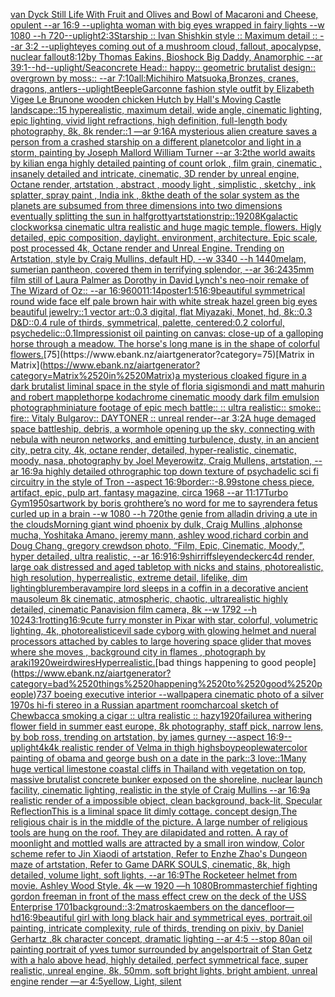 [van Dyck Still Life With Fruit and Olives and Bowl of Macaroni and Cheese, opulent --ar 16:9 --uplight](https://www.ebank.nz/aiartgenerator?category=van%2520Dyck%2520Still%2520Life%2520With%2520Fruit%2520and%2520Olives%2520and%2520Bowl%2520of%2520Macaroni%2520and%2520Cheese%2C%2520opulent%2520--ar%252016%3A9%2520--uplight)[a woman with big eyes wrapped in fairy lights --w 1080 --h 720](https://www.ebank.nz/aiartgenerator?category=a%2520woman%2520with%2520big%2520eyes%2520wrapped%2520in%2520fairy%2520lights%2520--w%25201080%2520--h%2520720)[--uplight](https://www.ebank.nz/aiartgenerator?category=--uplight)[2:3](https://www.ebank.nz/aiartgenerator?category=2%3A3)[Starship :: Ivan Shishkin style :: Maximum detail :: --ar 3:2 --uplight](https://www.ebank.nz/aiartgenerator?category=Starship%2520%3A%3A%2520Ivan%2520Shishkin%2520style%2520%3A%3A%2520Maximum%2520detail%2520%3A%3A%2520--ar%25203%3A2%2520--uplight)[eyes coming out of a mushroom cloud, fallout, apocalypse, nuclear fallout](https://www.ebank.nz/aiartgenerator?category=eyes%2520coming%2520out%2520of%2520a%2520mushroom%2520cloud%2C%2520fallout%2C%2520apocalypse%2C%2520nuclear%2520fallout)[8:12](https://www.ebank.nz/aiartgenerator?category=8%3A12)[by Thomas Eakins, Bioshock Big Daddy, Anamorphic --ar 39:1](https://www.ebank.nz/aiartgenerator?category=by%2520Thomas%2520Eakins%2C%2520Bioshock%2520Big%2520Daddy%2C%2520Anamorphic%2520--ar%252039%3A1)[--hd](https://www.ebank.nz/aiartgenerator?category=--hd)[--uplight](https://www.ebank.nz/aiartgenerator?category=--uplight)[/Sea](https://www.ebank.nz/aiartgenerator?category=/Sea)[concrete Head:: happy:: geometric brutalist design:: overgrown by moss:: --ar 7:10](https://www.ebank.nz/aiartgenerator?category=concrete%2520Head%3A%3A%2520happy%3A%3A%2520geometric%2520brutalist%2520design%3A%3A%2520overgrown%2520by%2520moss%3A%3A%2520--ar%25207%3A10)[all:Michihiro Matsuoka,Bronzes, cranes, dragons, antlers](https://www.ebank.nz/aiartgenerator?category=all%3AMichihiro%2520Matsuoka%2CBronzes%2C%2520cranes%2C%2520dragons%2C%2520antlers)[--uplight](https://www.ebank.nz/aiartgenerator?category=--uplight)[Beeple](https://www.ebank.nz/aiartgenerator?category=Beeple)[Garconne fashion style outfit by Elizabeth Vigee Le Brun](https://www.ebank.nz/aiartgenerator?category=Garconne%2520fashion%2520style%2520outfit%2520by%2520Elizabeth%2520Vigee%2520Le%2520Brun)[one wooden chicken Hutch by Hall's Moving Castle landscape::15 hyperealistic, maximum detail, wide angle, cinematic lighting, epic lighting, vivid light refractions, high definition, full-length body photography, 8k, 8k render::1 —ar 9:16](https://www.ebank.nz/aiartgenerator?category=one%2520wooden%2520chicken%2520Hutch%2520by%2520Hall%27s%2520Moving%2520Castle%2520landscape%3A%3A15%2520hyperealistic%2C%2520maximum%2520detail%2C%2520wide%2520angle%2C%2520cinematic%2520lighting%2C%2520epic%2520lighting%2C%2520vivid%2520light%2520refractions%2C%2520high%2520definition%2C%2520full-length%2520body%2520photography%2C%25208k%2C%25208k%2520render%3A%3A1%2520%E2%80%94ar%25209%3A16)[A mysterious alien creature saves a person from a crashed starship on a different planet](https://www.ebank.nz/aiartgenerator?category=A%2520mysterious%2520alien%2520creature%2520saves%2520a%2520person%2520from%2520a%2520crashed%2520starship%2520on%2520a%2520different%2520planet)[color and light in a storm, painting by Joseph Mallord William Turner --ar 3:2](https://www.ebank.nz/aiartgenerator?category=color%2520and%2520light%2520in%2520a%2520storm%2C%2520painting%2520by%2520Joseph%2520Mallord%2520William%2520Turner%2520--ar%25203%3A2)[the world awaits by kilian eng](https://www.ebank.nz/aiartgenerator?category=the%2520world%2520awaits%2520by%2520kilian%2520eng)[a highly detailed painting of count orlok , film grain, cinematic , insanely detailed and intricate, cinematic, 3D render by unreal engine, Octane render, artstation , abstract , moody light , simplistic , sketchy , ink splatter, spray paint , India ink , 8k](https://www.ebank.nz/aiartgenerator?category=a%2520highly%2520detailed%2520painting%2520of%2520count%2520orlok%2520%2C%2520film%2520grain%2C%2520cinematic%2520%2C%2520insanely%2520detailed%2520and%2520intricate%2C%2520cinematic%2C%25203D%2520render%2520by%2520unreal%2520engine%2C%2520Octane%2520render%2C%2520artstation%2520%2C%2520abstract%2520%2C%2520moody%2520light%2520%2C%2520simplistic%2520%2C%2520sketchy%2520%2C%2520ink%2520splatter%2C%2520spray%2520paint%2520%2C%2520India%2520ink%2520%2C%25208k)[the death of the solar system as the planets are subsumed from three dimensions into two dimensions eventually splitting the sun in half](https://www.ebank.nz/aiartgenerator?category=the%2520death%2520of%2520the%2520solar%2520system%2520as%2520the%2520planets%2520are%2520subsumed%2520from%2520three%2520dimensions%2520into%2520two%2520dimensions%2520eventually%2520splitting%2520the%2520sun%2520in%2520half)[grotty](https://www.ebank.nz/aiartgenerator?category=grotty)[artstation](https://www.ebank.nz/aiartgenerator?category=artstation)[strip::](https://www.ebank.nz/aiartgenerator?category=strip%3A%3A)[1920](https://www.ebank.nz/aiartgenerator?category=1920)[8K](https://www.ebank.nz/aiartgenerator?category=8K)[galactic clockworks](https://www.ebank.nz/aiartgenerator?category=galactic%2520clockworks)[a cinematic ultra realistic and huge magic temple, flowers. Higly detailed, epic composition, daylight. environment, architecture. Epic scale, post processed 4k, Octane render and Unreal Engine. Trending on Artstation, style by Craig Mullins, default HD, --w 3340 --h 1440](https://www.ebank.nz/aiartgenerator?category=a%2520cinematic%2520ultra%2520realistic%2520and%2520huge%2520magic%2520temple%2C%2520flowers.%2520Higly%2520detailed%2C%2520epic%2520composition%2C%2520daylight.%2520environment%2C%2520architecture.%2520Epic%2520scale%2C%2520post%2520processed%25204k%2C%2520Octane%2520render%2520and%2520Unreal%2520Engine.%2520Trending%2520on%2520Artstation%2C%2520style%2520by%2520Craig%2520Mullins%2C%2520default%2520HD%2C%2520--w%25203340%2520--h%25201440)[melam, sumerian pantheon, covered them in terrifying splendor, --ar 36:24](https://www.ebank.nz/aiartgenerator?category=melam%2C%2520sumerian%2520pantheon%2C%2520covered%2520them%2520in%2520terrifying%2520splendor%2C%2520--ar%252036%3A24)[35mm film still of Laura Palmer as Dorothy in David Lynch's neo-noir remake of The Wizard of Oz:: --ar 16:9](https://www.ebank.nz/aiartgenerator?category=35mm%2520film%2520still%2520of%2520Laura%2520Palmer%2520as%2520Dorothy%2520in%2520David%2520Lynch%27s%2520neo-noir%2520remake%2520of%2520The%2520Wizard%2520of%2520Oz%3A%3A%2520--ar%252016%3A9)[600](https://www.ebank.nz/aiartgenerator?category=600)[11:14](https://www.ebank.nz/aiartgenerator?category=11%3A14)[poster](https://www.ebank.nz/aiartgenerator?category=poster)[1:5](https://www.ebank.nz/aiartgenerator?category=1%3A5)[16:9](https://www.ebank.nz/aiartgenerator?category=16%3A9)[beautiful symmetrical round wide face elf pale brown hair with white streak hazel green big eyes beautiful jewelry::1 vector art::0.3 digital, flat Miyazaki, Monet, hd, 8k::0.3 D&D::0.4 rule of thirds, symmetrical, palette, centered:0.2 colorful, psychedelic::0.1](https://www.ebank.nz/aiartgenerator?category=beautiful%2520symmetrical%2520round%2520wide%2520face%2520elf%2520pale%2520brown%2520hair%2520with%2520white%2520streak%2520hazel%2520green%2520big%2520eyes%2520beautiful%2520jewelry%3A%3A1%2520vector%2520art%3A%3A0.3%2520digital%2C%2520flat%2520Miyazaki%2C%2520Monet%2C%2520hd%2C%25208k%3A%3A0.3%2520D%26D%3A%3A0.4%2520rule%2520of%2520thirds%2C%2520symmetrical%2C%2520palette%2C%2520centered%3A0.2%2520colorful%2C%2520psychedelic%3A%3A0.1)[Impressionist oil painting on canvas: close-up of a galloping horse through a meadow. The horse's long mane is in the shape of colorful flowers.](https://www.ebank.nz/aiartgenerator?category=Impressionist%2520oil%2520painting%2520on%2520canvas%3A%2520close-up%2520of%2520a%2520galloping%2520horse%2520through%2520a%2520meadow.%2520The%2520horse%27s%2520long%2520mane%2520is%2520in%2520the%2520shape%2520of%2520colorful%2520flowers.)[75](https://www.ebank.nz/aiartgenerator?category=75)[Matrix in Matrix](https://www.ebank.nz/aiartgenerator?category=Matrix%2520in%2520Matrix)[a mysterious cloaked figure in a dark brutalist liminal space in the style of floria sigismondi and matt mahurin and robert mapplethorpe kodachrome cinematic moody dark film emulsion photograph](https://www.ebank.nz/aiartgenerator?category=a%2520mysterious%2520cloaked%2520figure%2520in%2520a%2520dark%2520brutalist%2520liminal%2520space%2520in%2520the%2520style%2520of%2520floria%2520sigismondi%2520and%2520matt%2520mahurin%2520and%2520robert%2520mapplethorpe%2520kodachrome%2520cinematic%2520moody%2520dark%2520film%2520emulsion%2520photograph)[miniature footage of epic mech battle:: :: ultra realistic:: smoke:: fire:: Vitaly Bulgarov:: DAYTONER :: unreal render--ar 3:2](https://www.ebank.nz/aiartgenerator?category=miniature%2520footage%2520of%2520epic%2520mech%2520battle%3A%3A%2520%3A%3A%2520ultra%2520realistic%3A%3A%2520smoke%3A%3A%2520fire%3A%3A%2520Vitaly%2520Bulgarov%3A%3A%2520DAYTONER%2520%3A%3A%2520unreal%2520render--ar%25203%3A2)[A huge demaged space battleship, debris, a wormhole opening up the sky, connecting with nebula with neuron networks, and emitting turbulence, dusty, in an ancient city, petra city, 4k, octane render, detailed, hyper-realistic, cinematic, moody, nasa, photography by Joel Meyerowitz, Craig Mullens, artstation, --ar 16:9](https://www.ebank.nz/aiartgenerator?category=A%2520huge%2520demaged%2520space%2520battleship%2C%2520debris%2C%2520a%2520wormhole%2520opening%2520up%2520the%2520sky%2C%2520connecting%2520with%2520nebula%2520with%2520neuron%2520networks%2C%2520and%2520emitting%2520turbulence%2C%2520dusty%2C%2520in%2520an%2520ancient%2520city%2C%2520petra%2520city%2C%25204k%2C%2520octane%2520render%2C%2520detailed%2C%2520hyper-realistic%2C%2520cinematic%2C%2520moody%2C%2520nasa%2C%2520photography%2520by%2520Joel%2520Meyerowitz%2C%2520Craig%2520Mullens%2C%2520artstation%2C%2520--ar%252016%3A9)[a highly detailed othrographic top down texture of psychadelic sci fi circuitry in the style of Tron --aspect 16:9](https://www.ebank.nz/aiartgenerator?category=a%2520highly%2520detailed%2520othrographic%2520top%2520down%2520texture%2520of%2520psychadelic%2520sci%2520fi%2520circuitry%2520in%2520the%2520style%2520of%2520Tron%2520--aspect%252016%3A9)[border::-8.99](https://www.ebank.nz/aiartgenerator?category=border%3A%3A-8.99)[stone chess piece, artifact, epic, pulp art, fantasy magazine, circa 1968 --ar 11:17](https://www.ebank.nz/aiartgenerator?category=stone%2520chess%2520piece%2C%2520artifact%2C%2520epic%2C%2520pulp%2520art%2C%2520fantasy%2520magazine%2C%2520circa%25201968%2520--ar%252011%3A17)[Turbo Gym](https://www.ebank.nz/aiartgenerator?category=Turbo%2520Gym)[1950s](https://www.ebank.nz/aiartgenerator?category=1950s)[artwork by boris groh](https://www.ebank.nz/aiartgenerator?category=artwork%2520by%2520boris%2520groh)[there’s no word for me to say](https://www.ebank.nz/aiartgenerator?category=there%E2%80%99s%2520no%2520word%2520for%2520me%2520to%2520say)[render](https://www.ebank.nz/aiartgenerator?category=render)[a fetus curled up in a brain --w 1080 --h 720](https://www.ebank.nz/aiartgenerator?category=a%2520fetus%2520curled%2520up%2520in%2520a%2520brain%2520--w%25201080%2520--h%2520720)[the genie from alladin driving a ute in the clouds](https://www.ebank.nz/aiartgenerator?category=the%2520genie%2520from%2520alladin%2520driving%2520a%2520ute%2520in%2520the%2520clouds)[Morning giant wind phoenix by dulk, Craig Mullins ,alphonse mucha, Yoshitaka Amano, jeremy mann, ashley wood,richard corbin and Doug Chang, gregory crewdson photo,  “Film, Epic, Cinematic, Moody,”, hyper detailed, ultra realistic,  --ar 16:9](https://www.ebank.nz/aiartgenerator?category=Morning%2520giant%2520wind%2520phoenix%2520by%2520dulk%2C%2520Craig%2520Mullins%2520%2Calphonse%2520mucha%2C%2520Yoshitaka%2520Amano%2C%2520jeremy%2520mann%2C%2520ashley%2520wood%2Crichard%2520corbin%2520and%2520Doug%2520Chang%2C%2520gregory%2520crewdson%2520photo%2C%2520%2520%E2%80%9CFilm%2C%2520Epic%2C%2520Cinematic%2C%2520Moody%2C%E2%80%9D%2C%2520hyper%2520detailed%2C%2520ultra%2520realistic%2C%2520%2520--ar%252016%3A9)[16:9](https://www.ebank.nz/aiartgenerator?category=16%3A9)[shirriffs](https://www.ebank.nz/aiartgenerator?category=shirriffs)[leyendecker](https://www.ebank.nz/aiartgenerator?category=leyendecker)[c4d render, large oak distressed and aged tabletop with nicks and stains, photorealistic, high resolution, hyperrealistic, extreme detail, lifelike, dim lighting](https://www.ebank.nz/aiartgenerator?category=c4d%2520render%2C%2520large%2520oak%2520distressed%2520and%2520aged%2520tabletop%2520with%2520nicks%2520and%2520stains%2C%2520photorealistic%2C%2520high%2520resolution%2C%2520hyperrealistic%2C%2520extreme%2520detail%2C%2520lifelike%2C%2520dim%2520lighting)[blur](https://www.ebank.nz/aiartgenerator?category=blur)[embera](https://www.ebank.nz/aiartgenerator?category=embera)[vampire lord sleeps in a coffin in a decorative ancient mausoleum 8k cinematic, atmospheric, chaotic, ultrarealistic highly detailed, cinematic Panavision film camera, 8k --w 1792 --h 1024](https://www.ebank.nz/aiartgenerator?category=vampire%2520lord%2520sleeps%2520in%2520a%2520coffin%2520in%2520a%2520decorative%2520ancient%2520mausoleum%25208k%2520cinematic%2C%2520atmospheric%2C%2520chaotic%2C%2520ultrarealistic%2520highly%2520detailed%2C%2520cinematic%2520Panavision%2520film%2520camera%2C%25208k%2520--w%25201792%2520--h%25201024)[3:1](https://www.ebank.nz/aiartgenerator?category=3%3A1)[rotting](https://www.ebank.nz/aiartgenerator?category=rotting)[16:9](https://www.ebank.nz/aiartgenerator?category=16%3A9)[cute furry monster in Pixar with star, colorful, volumetric lighting, 4k, photorealistic](https://www.ebank.nz/aiartgenerator?category=cute%2520furry%2520monster%2520in%2520Pixar%2520with%2520star%2C%2520colorful%2C%2520volumetric%2520lighting%2C%25204k%2C%2520photorealistic)[evil sade cyborg with glowing helmet and nueral processors attached by cables to large hovering space glider that moves where she moves , background city in flames , photograph by araki](https://www.ebank.nz/aiartgenerator?category=evil%2520sade%2520cyborg%2520with%2520glowing%2520helmet%2520and%2520nueral%2520processors%2520attached%2520by%2520cables%2520to%2520large%2520hovering%2520space%2520glider%2520that%2520moves%2520where%2520she%2520moves%2520%2C%2520background%2520city%2520in%2520flames%2520%2C%2520photograph%2520by%2520araki)[1920](https://www.ebank.nz/aiartgenerator?category=1920)[weird](https://www.ebank.nz/aiartgenerator?category=weird)[wires](https://www.ebank.nz/aiartgenerator?category=wires)[Hyperrealistic.](https://www.ebank.nz/aiartgenerator?category=Hyperrealistic.)[bad things happening to good people](https://www.ebank.nz/aiartgenerator?category=bad%2520things%2520happening%2520to%2520good%2520people)[737 boeing executive interior --wallpaper](https://www.ebank.nz/aiartgenerator?category=737%2520boeing%2520executive%2520interior%2520--wallpaper)[a cinematic photo of a silver 1970s hi-fi stereo in a Russian apartment room](https://www.ebank.nz/aiartgenerator?category=a%2520cinematic%2520photo%2520of%2520a%2520silver%25201970s%2520hi-fi%2520stereo%2520in%2520a%2520Russian%2520apartment%2520room)[charcoal sketch of Chewbacca smoking a cigar :: ultra realistic :: hazy](https://www.ebank.nz/aiartgenerator?category=charcoal%2520sketch%2520of%2520Chewbacca%2520smoking%2520a%2520cigar%2520%3A%3A%2520ultra%2520realistic%2520%3A%3A%2520hazy)[1920](https://www.ebank.nz/aiartgenerator?category=1920)[failure](https://www.ebank.nz/aiartgenerator?category=failure)[a withering flower field in summer east europe, 8k photography, staff pick, narrow lens, by bob ross, trending on artstation, by james gurney --aspect 16:9](https://www.ebank.nz/aiartgenerator?category=a%2520withering%2520flower%2520field%2520in%2520summer%2520east%2520europe%2C%25208k%2520photography%2C%2520staff%2520pick%2C%2520narrow%2520lens%2C%2520by%2520bob%2520ross%2C%2520trending%2520on%2520artstation%2C%2520by%2520james%2520gurney%2520--aspect%252016%3A9)[--uplight](https://www.ebank.nz/aiartgenerator?category=--uplight)[4k](https://www.ebank.nz/aiartgenerator?category=4k)[4k realistic render of Velma in thigh highs](https://www.ebank.nz/aiartgenerator?category=4k%2520realistic%2520render%2520of%2520Velma%2520in%2520thigh%2520highs)[boy](https://www.ebank.nz/aiartgenerator?category=boy)[people](https://www.ebank.nz/aiartgenerator?category=people)[watercolor painting of obama and george bush on a date in the park::3 love::1](https://www.ebank.nz/aiartgenerator?category=watercolor%2520painting%2520of%2520obama%2520and%2520george%2520bush%2520on%2520a%2520date%2520in%2520the%2520park%3A%3A3%2520love%3A%3A1)[Many huge vertical limestone coastal cliffs in Thailand with vegetation on top, massive brutalist concrete bunker exposed on the shoreline, nuclear launch facility, cinematic lighting, realistic in the style of Craig Mullins --ar 16:9](https://www.ebank.nz/aiartgenerator?category=Many%2520huge%2520vertical%2520limestone%2520coastal%2520cliffs%2520in%2520Thailand%2520with%2520vegetation%2520on%2520top%2C%2520massive%2520brutalist%2520concrete%2520bunker%2520exposed%2520on%2520the%2520shoreline%2C%2520nuclear%2520launch%2520facility%2C%2520cinematic%2520lighting%2C%2520realistic%2520in%2520the%2520style%2520of%2520Craig%2520Mullins%2520--ar%252016%3A9)[a realistic render of a impossible object, clean background, back-lit, Specular Reflection](https://www.ebank.nz/aiartgenerator?category=a%2520realistic%2520render%2520of%2520a%2520impossible%2520object%2C%2520clean%2520background%2C%2520back-lit%2C%2520Specular%2520Reflection)[This is a  liminal space lit dimly cottage.  concept design,The religious chair is in the middle of the picture. A large number of  religious tools are hung on the roof. They are dilapidated and rotten. A ray of moonlight and mottled walls are attracted by a small iron window, Color scheme refer to Jin Xiaodi of artstation, Refer to Enzhe Zhao's Dungeon maze of artstation,  Refer to Game DARK SOULS, cinematic,  8k, high detailed,  volume light,  soft lights,    --ar 16:9](https://www.ebank.nz/aiartgenerator?category=This%2520is%2520a%2520%2520liminal%2520space%2520lit%2520dimly%2520cottage.%2520%2520concept%2520design%2CThe%2520religious%2520chair%2520is%2520in%2520the%2520middle%2520of%2520the%2520picture.%2520A%2520large%2520number%2520of%2520%2520religious%2520tools%2520are%2520hung%2520on%2520the%2520roof.%2520They%2520are%2520dilapidated%2520and%2520rotten.%2520A%2520ray%2520of%2520moonlight%2520and%2520mottled%2520walls%2520are%2520attracted%2520by%2520a%2520small%2520iron%2520window%2C%2520Color%2520scheme%2520refer%2520to%2520Jin%2520Xiaodi%2520of%2520artstation%2C%2520Refer%2520to%2520Enzhe%2520Zhao%27s%2520Dungeon%2520maze%2520of%2520artstation%2C%2520%2520Refer%2520to%2520Game%2520DARK%2520SOULS%2C%2520cinematic%2C%2520%25208k%2C%2520high%2520detailed%2C%2520%2520volume%2520light%2C%2520%2520soft%2520lights%2C%2520%2520%2520%2520--ar%252016%3A9)[The Rocketeer helmet from movie. Ashley Wood Style. 4k —w 1920 —h 1080](https://www.ebank.nz/aiartgenerator?category=The%2520Rocketeer%2520helmet%2520from%2520movie.%2520Ashley%2520Wood%2520Style.%25204k%2520%E2%80%94w%25201920%2520%E2%80%94h%25201080)[Brom](https://www.ebank.nz/aiartgenerator?category=Brom)[](https://www.ebank.nz/aiartgenerator?category=)[masterchief fighting gordon freeman in front of the mass effect crew on the deck of the USS Enterprise 1701](https://www.ebank.nz/aiartgenerator?category=masterchief%2520fighting%2520gordon%2520freeman%2520in%2520front%2520of%2520the%2520mass%2520effect%2520crew%2520on%2520the%2520deck%2520of%2520the%2520USS%2520Enterprise%25201701)[background::](https://www.ebank.nz/aiartgenerator?category=background%3A%3A)[3:2](https://www.ebank.nz/aiartgenerator?category=3%3A2)[matroska](https://www.ebank.nz/aiartgenerator?category=matroska)[embers on the dancefloor](https://www.ebank.nz/aiartgenerator?category=embers%2520on%2520the%2520dancefloor)[—hd](https://www.ebank.nz/aiartgenerator?category=%E2%80%94hd)[16:9](https://www.ebank.nz/aiartgenerator?category=16%3A9)[beautiful girl with long black hair and symmetrical eyes, portrait,oil painting, intricate complexity, rule of thirds, trending on pixiv, by Daniel Gerhartz ,8k character concept, dramatic lighting --ar 4:5 --stop 80](https://www.ebank.nz/aiartgenerator?category=beautiful%2520girl%2520with%2520long%2520black%2520hair%2520and%2520symmetrical%2520eyes%2C%2520portrait%2Coil%2520painting%2C%2520intricate%2520complexity%2C%2520rule%2520of%2520thirds%2C%2520trending%2520on%2520pixiv%2C%2520by%2520Daniel%2520Gerhartz%2520%2C8k%2520character%2520concept%2C%2520dramatic%2520lighting%2520--ar%25204%3A5%2520--stop%252080)[an oil painting portrait of yves tumor surrounded by angels](https://www.ebank.nz/aiartgenerator?category=an%2520oil%2520painting%2520portrait%2520of%2520yves%2520tumor%2520surrounded%2520by%2520angels)[portrait of Stan Getz with a halo above head, highly detailed, perfect symmetrical face, super realistic, unreal engine, 8k, 50mm, soft bright lights, bright ambient, unreal engine render —ar 4:5](https://www.ebank.nz/aiartgenerator?category=portrait%2520of%2520Stan%2520Getz%2520with%2520a%2520halo%2520above%2520head%2C%2520highly%2520detailed%2C%2520perfect%2520symmetrical%2520face%2C%2520super%2520realistic%2C%2520unreal%2520engine%2C%25208k%2C%252050mm%2C%2520soft%2520bright%2520lights%2C%2520bright%2520ambient%2C%2520unreal%2520engine%2520render%2520%E2%80%94ar%25204%3A5)[yellow, Light, silent](https://www.ebank.nz/aiartgenerator?category=yellow%2C%2520Light%2C%2520silent)